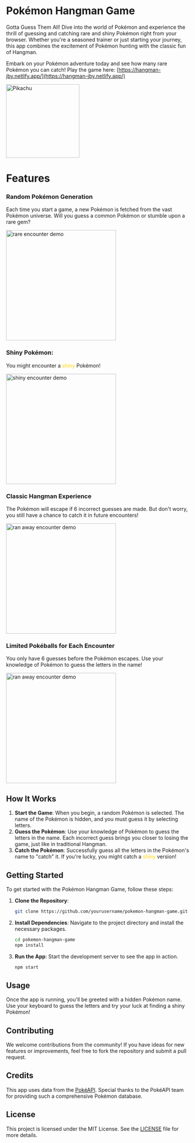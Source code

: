 # Pokémon Hangman Game

Gotta Guess Them All! Dive into the world of Pokémon and experience the thrill of guessing and catching rare and shiny Pokémon right from your browser. Whether you're a seasoned trainer or just starting your journey, this app combines the excitement of Pokémon hunting with the classic fun of Hangman.

Embark on your Pokémon adventure today and see how many rare Pokémon you can catch! Play the game here: [https://hangman-jby.netlify.app/](https://hangman-jby.netlify.app/)

<img src="https://ik.imagekit.io/jbyap95/Pokemon%20Hangman/pikachu.gif?updatedAt=1732973114781" alt="Pikachu" width="200" /><br>

# Features

### Random Pokémon Generation

Each time you start a game, a new Pokémon is fetched from the vast Pokémon universe. Will you guess a common Pokémon or stumble upon a rare gem?

<img src="https://ik.imagekit.io/jbyap95/Pokemon%20Hangman/rare_encounter.gif?updatedAt=1732973726431" alt="rare encounter demo" width="300" />

### Shiny Pokémon:

You might encounter a <span style="color:gold;">shiny</span> Pokémon!

<img src="https://ik.imagekit.io/jbyap95/Pokemon%20Hangman/snorlax_shiny_demo.gif?updatedAt=1732971310068" alt="shiny encounter demo" width="300" />

### Classic Hangman Experience

The Pokémon will escape if 6 incorrect guesses are made. But don't worry, you still have a chance to catch it in future encounters!

<img src="https://ik.imagekit.io/jbyap95/Pokemon%20Hangman/senasel_ran.gif?updatedAt=1732972270234" alt="ran away encounter demo" width="300" />

### Limited Pokéballs for Each Encounter

You only have 6 guesses before the Pokémon escapes. Use your knowledge of Pokémon to guess the letters in the name!

<img src="https://ik.imagekit.io/jbyap95/Pokemon%20Hangman/balls-reducing.gif?updatedAt=1732972270043" alt="ran away encounter demo" width="300" />

## How It Works

1. **Start the Game**: When you begin, a random Pokémon is selected. The name of the Pokémon is hidden, and you must guess it by selecting letters.
2. **Guess the Pokémon**: Use your knowledge of Pokémon to guess the letters in the name. Each incorrect guess brings you closer to losing the game, just like in traditional Hangman.
3. **Catch the Pokémon**: Successfully guess all the letters in the Pokémon's name to "catch" it. If you're lucky, you might catch a <span style="color:gold;">shiny</span> version!

## Getting Started

To get started with the Pokémon Hangman Game, follow these steps:

1. **Clone the Repository**:

   ```bash
   git clone https://github.com/yourusername/pokemon-hangman-game.git
   ```

2. **Install Dependencies**:
   Navigate to the project directory and install the necessary packages.
   ```bash
   cd pokemon-hangman-game
   npm install
   ```
3. **Run the App**:
   Start the development server to see the app in action.
   ```bash
   npm start
   ```

## Usage

Once the app is running, you'll be greeted with a hidden Pokémon name. Use your keyboard to guess the letters and try your luck at finding a shiny Pokémon!

## Contributing

We welcome contributions from the community! If you have ideas for new features or improvements, feel free to fork the repository and submit a pull request.

## Credits

This app uses data from the [PokéAPI](https://pokeapi.co/). Special thanks to the PokéAPI team for providing such a comprehensive Pokémon database.

## License

This project is licensed under the MIT License. See the [LICENSE](LICENSE) file for more details.
